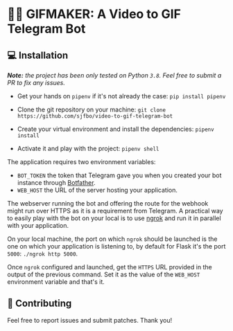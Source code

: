 # 🤖📼 GIFMAKER: A Video to GIF Telegram Bot

## 💻 Installation

***Note:** the project has been only tested on Python `3.8`. Feel free to submit a PR to fix any issues.*

* Get your hands on `pipenv` if it's not already the case:
`pip install pipenv`

* Clone the git repository on your machine:
`git clone https://github.com/sjfbo/video-to-gif-telegram-bot`

* Create your virtual environment and install the dependencies: `pipenv install`

* Activate it and play with the project: `pipenv shell`

The application requires two environment variables:
* `BOT_TOKEN` the token that Telegram gave you when you created your bot instance through [Botfather](https://core.telegram.org/bots#6-botfather).
* `WEB_HOST` the URL of the server hosting your application.

The webserver running the bot and offering the route for the webhook might run over HTTPS as it is a requirement from Telegram. A practical way to easily play with the bot on your local is to use [ngrok](https://ngrok.com/) and run it in parallel with your application. 

On your local machine, the port on which `ngrok` should be launched is the one on which your application is listening to, by default for Flask it's the port `5000`: `./ngrok http 5000`.

Once `ngrok` configured and launched, get the `HTTPS` URL provided in the output of the previous command. Set it as the value of the `WEB_HOST` environment variable and that's it.

## 🐛 Contributing

Feel free to report issues and submit patches. Thank you!